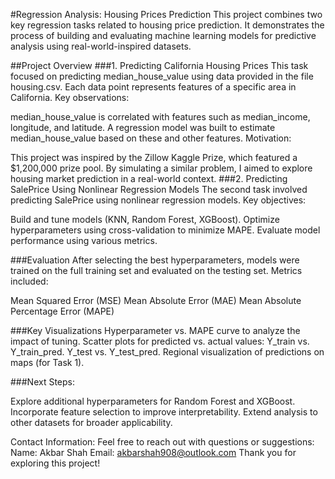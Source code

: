 #Regression Analysis: Housing Prices Prediction
This project combines two key regression tasks related to housing price prediction. It demonstrates the process of building and evaluating machine learning models for predictive analysis using real-world-inspired datasets.

##Project Overview
###1. Predicting California Housing Prices
This task focused on predicting median_house_value using data provided in the file housing.csv. Each data point represents features of a specific area in California.
Key observations:

median_house_value is correlated with features such as median_income, longitude, and latitude.
A regression model was built to estimate median_house_value based on these and other features.
Motivation:

This project was inspired by the Zillow Kaggle Prize, which featured a $1,200,000 prize pool.
By simulating a similar problem, I aimed to explore housing market prediction in a real-world context.
###2. Predicting SalePrice Using Nonlinear Regression Models
The second task involved predicting SalePrice using nonlinear regression models. Key objectives:

Build and tune models (KNN, Random Forest, XGBoost).
Optimize hyperparameters using cross-validation to minimize MAPE.
Evaluate model performance using various metrics.

###Evaluation
After selecting the best hyperparameters, models were trained on the full training set and evaluated on the testing set. Metrics included:

Mean Squared Error (MSE)
Mean Absolute Error (MAE)
Mean Absolute Percentage Error (MAPE)

###Key Visualizations
Hyperparameter vs. MAPE curve to analyze the impact of tuning.
Scatter plots for predicted vs. actual values:
Y_train vs. Y_train_pred.
Y_test vs. Y_test_pred.
Regional visualization of predictions on maps (for Task 1).

###Next Steps:

Explore additional hyperparameters for Random Forest and XGBoost.
Incorporate feature selection to improve interpretability.
Extend analysis to other datasets for broader applicability.

Contact Information: 
Feel free to reach out with questions or suggestions:
Name: Akbar Shah
Email: akbarshah908@outlook.com
Thank you for exploring this project!
